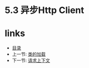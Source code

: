 # 5.3 异步Http Client

# links
  * [目录](<preface.md>)
  * 上一节: [类的加载](<05.2.md>)
  * 下一节: [请求上下文](<05.4.md>)